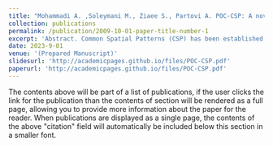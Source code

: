 ```yaml
---
title: "Mohammadi A. ,Soleymani M., Ziaee S., Partovi A. POC-CSP: A novel Parameterised and Orthogonally-Constrained Neural Network layer for learning Common Spatial Patterns (CSP) in EEG signals"
collection: publications
permalink: /publication/2009-10-01-paper-title-number-1
excerpt: 'Abstract. Common Spatial Patterns (CSP) has been established as a power feature extraction method in EEG signal processing with machine learning. However, it has shortcomings like sensitivity to noise and rigidity in the value of the weights. In this paper, we introduce a novel neural network architecture layer (POC-CSP) that transforms CSP into a trainable machine learning model that can learn from training data, regularised, and be used in an end-to-end classification network. Evaluating POC-CSP, we show it outperforms conventional CSP in BCI motor imagery task and has the ability to generalise well to unseen data if uses as a pre-trained neural network. POC-CSP can be prepended to any neural network classifier and trained end-to-end to improve EEG signal decoding.'
date: 2023-9-01
venue: '(Prepared Manuscript)'
slidesurl: 'http://academicpages.github.io/files/POC-CSP.pdf'
paperurl: 'http://academicpages.github.io/files/POC-CSP.pdf'
---
```


The contents above will be part of a list of publications, if the user clicks the link for the publication than the contents of section will be rendered as a full page, allowing you to provide more information about the paper for the reader. When publications are displayed as a single page, the contents of the above "citation" field will automatically be included below this section in a smaller font.

